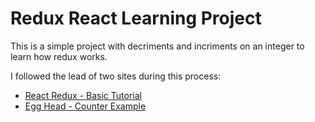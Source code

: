 # Redux React Learning Project

This is a simple project with decriments and incriments on an integer to learn how redux works.

I followed the lead of two sites during this process:
- [React Redux - Basic Tutorial](https://react-redux.js.org/introduction/basic-tutorial)
- [Egg Head - Counter Example](https://egghead.io/lessons/react-redux-react-counter-example)
